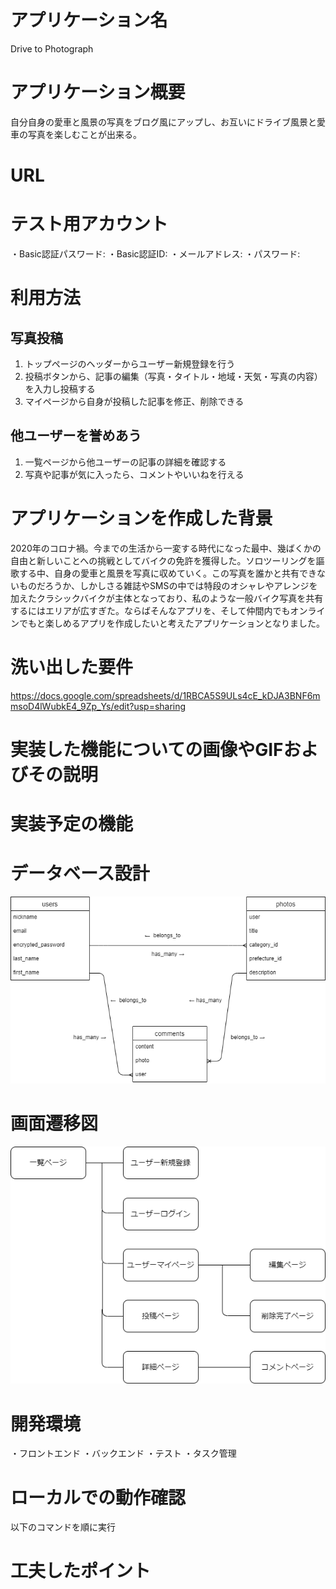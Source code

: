 # アプリケーション名
Drive to Photograph

# アプリケーション概要
自分自身の愛車と風景の写真をブログ風にアップし、お互いにドライブ風景と愛車の写真を楽しむことが出来る。

# URL


# テスト用アカウント
・Basic認証パスワード:
・Basic認証ID:
・メールアドレス:
・パスワード:

# 利用方法

## 写真投稿
1. トップページのヘッダーからユーザー新規登録を行う
2. 投稿ボタンから、記事の編集（写真・タイトル・地域・天気・写真の内容）を入力し投稿する
3. マイページから自身が投稿した記事を修正、削除できる

## 他ユーザーを誉めあう
1. 一覧ページから他ユーザーの記事の詳細を確認する
2. 写真や記事が気に入ったら、コメントやいいねを行える

# アプリケーションを作成した背景
2020年のコロナ禍。今までの生活から一変する時代になった最中、幾ばくかの自由と新しいことへの挑戦としてバイクの免許を獲得した。ソロツーリングを謳歌する中、自身の愛車と風景を写真に収めていく。この写真を誰かと共有できないものだろうか、しかしさる雑誌やSMSの中では特段のオシャレやアレンジを加えたクラシックバイクが主体となっており、私のような一般バイク写真を共有するにはエリアが広すぎた。ならばそんなアプリを、そして仲間内でもオンラインでもと楽しめるアプリを作成したいと考えたアプリケーションとなりました。

# 洗い出した要件
https://docs.google.com/spreadsheets/d/1RBCA5S9ULs4cE_kDJA3BNF6mmsoD4lWubkE4_9Zp_Ys/edit?usp=sharing

# 実装した機能についての画像やGIFおよびその説明


# 実装予定の機能


# データベース設計
![alt text](drive.png)

# 画面遷移図
![alt text](gamen.png)

# 開発環境
・フロントエンド
・バックエンド
・テスト
・タスク管理

# ローカルでの動作確認
以下のコマンドを順に実行


# 工夫したポイント
